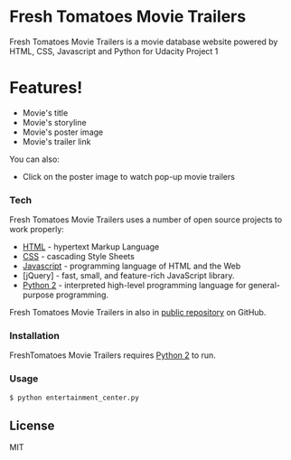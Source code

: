 # Fresh Tomatoes Movie Trailers

Fresh Tomatoes Movie Trailers is a movie database website powered by HTML, CSS, Javascript and Python for Udacity Project 1

# Features!

  - Movie's title
  - Movie's storyline
  - Movie's poster image
  - Movie's trailer link


You can also:
  - Click on the poster image to watch pop-up movie trailers


### Tech

Fresh Tomatoes Movie Trailers uses a number of open source projects to work properly:

* [HTML](https://www.w3.org/TR/html/) - hypertext Markup Language
* [CSS](https://developer.mozilla.org/en-US/docs/Web/CSS) - cascading Style Sheets
* [Javascript](https://www.javascript.com/) - programming language of HTML and the Web
* [jQuery] - fast, small, and feature-rich JavaScript library.
* [Python 2](https://www.python.org/download/releases/2.7.2/) - interpreted high-level programming language for general-purpose programming.

Fresh Tomatoes Movie Trailers in also in [public repository](https://github.com/NCJo/movies_trailers.git) on GitHub.

### Installation

FreshTomatoes Movie Trailers requires [Python 2](https://www.python.org/download/releases/2.7.2/) to run.

### Usage
```sh
$ python entertainment_center.py
```

License
----

MIT
